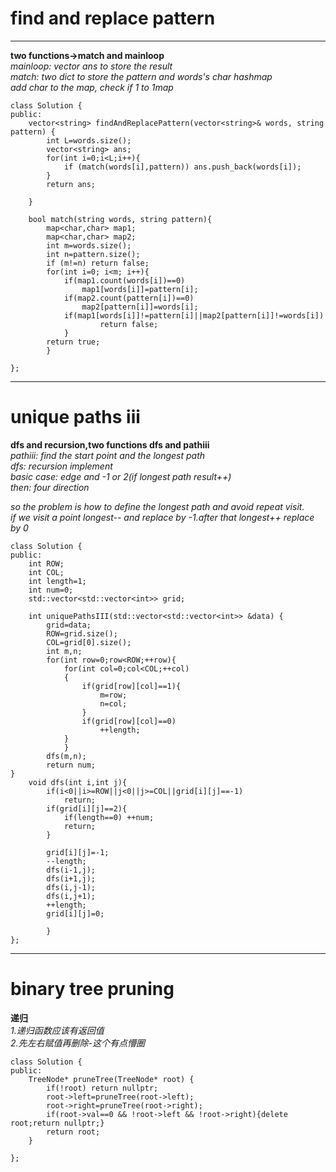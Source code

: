 # find and replace pattern
----
**two functions->match and mainloop**  
*mainloop: vector ans to store the result*  
*match: two dict to store the pattern and words's char hashmap*  
*add char to the map, check if 1 to 1map*
```
class Solution {
public:
    vector<string> findAndReplacePattern(vector<string>& words, string pattern) {
        int L=words.size();
        vector<string> ans;
        for(int i=0;i<L;i++){
            if (match(words[i],pattern)) ans.push_back(words[i]);
        }
        return ans;
        
    }
    
    bool match(string words, string pattern){
        map<char,char> map1;
        map<char,char> map2;
        int m=words.size();
        int n=pattern.size();
        if (m!=n) return false;
        for(int i=0; i<m; i++){
            if(map1.count(words[i])==0)
                map1[words[i]]=pattern[i];
            if(map2.count(pattern[i])==0)
                map2[pattern[i]]=words[i];
            if(map1[words[i]]!=pattern[i]||map2[pattern[i]]!=words[i])
                    return false;  
            }
        return true;
        }
    
};
```
----
# unique paths iii
**dfs and recursion,two functions dfs and pathiii**  
*pathiii: find the start point and the longest path*  
*dfs: recursion implement </br>basic case: edge and -1 or 2(if longest path result++)</br> then: four direction*   

*so the problem is how to define the longest path and avoid repeat visit.*  
*if we visit a point longest-- and replace by -1.</b>after that longest++ replace by 0*
```
class Solution {
public:
    int ROW;
    int COL;
    int length=1;
    int num=0;
    std::vector<std::vector<int>> grid;
    
    int uniquePathsIII(std::vector<std::vector<int>> &data) {
        grid=data;
        ROW=grid.size();
        COL=grid[0].size();
        int m,n;
        for(int row=0;row<ROW;++row){
            for(int col=0;col<COL;++col)
            {
                if(grid[row][col]==1){
                    m=row;
                    n=col;
                } 
                if(grid[row][col]==0)
                    ++length;
            }
            }   
        dfs(m,n);
        return num;
}
    void dfs(int i,int j){
        if(i<0||i>=ROW||j<0||j>=COL||grid[i][j]==-1)
            return;
        if(grid[i][j]==2){
            if(length==0) ++num;
            return; 
        }
        
        grid[i][j]=-1;
        --length;
        dfs(i-1,j);
        dfs(i+1,j);
        dfs(i,j-1);
        dfs(i,j+1);
        ++length;
        grid[i][j]=0;          
                
        }
};
```
----
# binary tree pruning  
**递归**  
*1.递归函数应该有返回值</br>2.先左右赋值再删除-这个有点懵圈*
```
class Solution {
public:
    TreeNode* pruneTree(TreeNode* root) {
        if(!root) return nullptr;
        root->left=pruneTree(root->left);
        root->right=pruneTree(root->right);
        if(root->val==0 && !root->left && !root->right){delete root;return nullptr;}
        return root;
    }

};
```
